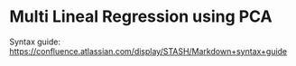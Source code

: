# Multi Lineal Regression using PCA

Syntax guide: https://confluence.atlassian.com/display/STASH/Markdown+syntax+guide

